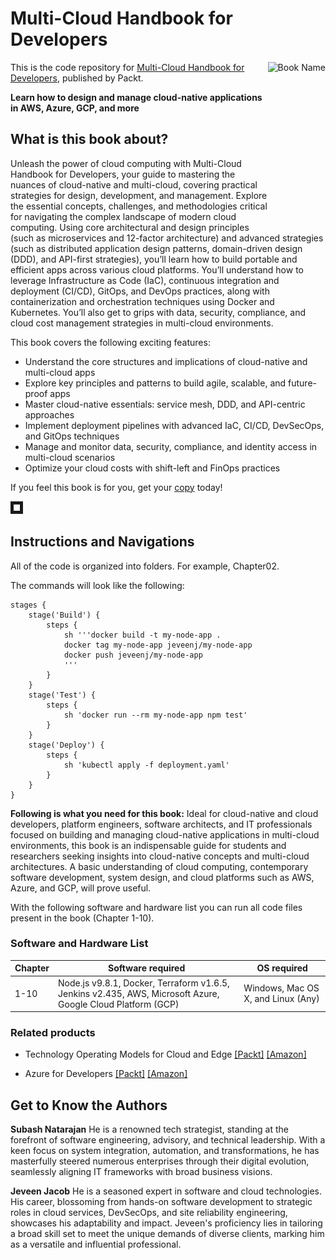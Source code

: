 # Multi-Cloud Handbook for Developers

<a href="https://www.packtpub.com/product/multi-cloud-handbook-for-developers/9781804618707"><img src="https://m.media-amazon.com/images/I/71-SwMKB5PL._SY425_.jpg" alt="Book Name" height="256px" align="right"></a>

This is the code repository for [Multi-Cloud Handbook for Developers](https://www.packtpub.com/product/multi-cloud-handbook-for-developers/9781804618707), published by Packt.

**Learn how to design and manage cloud-native applications in AWS, Azure, GCP, and more**

## What is this book about?
Unleash the power of cloud computing with Multi-Cloud Handbook for Developers, your guide to mastering the nuances of cloud-native and multi-cloud, covering practical strategies for design, development, and management. Explore the essential concepts, challenges, and methodologies critical for navigating the complex landscape of modern cloud computing.
Using core architectural and design principles (such as microservices and 12-factor architecture) and advanced strategies (such as distributed application design patterns, domain-driven design (DDD), and API-first strategies), you’ll learn how to build portable and efficient apps across various cloud platforms. You’ll understand how to leverage Infrastructure as Code (IaC), continuous integration and deployment (CI/CD), GitOps, and DevOps practices, along with containerization and orchestration techniques using Docker and Kubernetes. You’ll also get to grips with data, security, compliance, and cloud cost management strategies in multi-cloud environments.

This book covers the following exciting features: 
* Understand the core structures and implications of cloud-native and multi-cloud apps
* Explore key principles and patterns to build agile, scalable, and future-proof apps
* Master cloud-native essentials: service mesh, DDD, and API-centric approaches
* Implement deployment pipelines with advanced IaC, CI/CD, DevSecOps, and GitOps techniques
* Manage and monitor data, security, compliance, and identity access in multi-cloud scenarios
* Optimize your cloud costs with shift-left and FinOps practices

If you feel this book is for you, get your [copy](https://www.amazon.com/Multi-Cloud-Handbook-Developers-implementing-cloud-native-ebook/dp/B0CQT1R6QK) today!

<a href="https://www.packtpub.com/?utm_source=github&utm_medium=banner&utm_campaign=GitHubBanner"><img src="https://raw.githubusercontent.com/PacktPublishing/GitHub/master/GitHub.png" alt="https://www.packtpub.com/" border="5" /></a>

## Instructions and Navigations
All of the code is organized into folders. For example, Chapter02.

The commands will look like the following:
```
stages {
    stage('Build') {
        steps {
            sh '''docker build -t my-node-app .
            docker tag my-node-app jeveenj/my-node-app
            docker push jeveenj/my-node-app
            '''
        }
    }
    stage('Test') {
        steps {
            sh 'docker run --rm my-node-app npm test'
        }
    }
    stage('Deploy') {
        steps {
            sh 'kubectl apply -f deployment.yaml'
        }
    }
}

```

**Following is what you need for this book:**
Ideal for cloud-native and cloud developers, platform engineers, software architects, and IT professionals focused on building and managing cloud-native applications in multi-cloud environments, this book is an indispensable guide for students and researchers seeking insights into cloud-native concepts and multi-cloud architectures. A basic understanding of cloud computing, contemporary software development, system design, and cloud platforms such as AWS, Azure, and GCP, will prove useful.

With the following software and hardware list you can run all code files present in the book (Chapter 1-10).

### Software and Hardware List

| Chapter  | Software required                                                                                           | OS required                        |
| -------- | ----------------------------------------------------------------------------------------------------------- | -----------------------------------|
| 1-10     | Node.js v9.8.1, Docker, Terraform v1.6.5, Jenkins v2.435, AWS, Microsoft Azure, Google Cloud Platform (GCP) | Windows, Mac OS X, and Linux (Any) |


### Related products <Other books you may enjoy>
* Technology Operating Models for Cloud and Edge [[Packt]](https://www.packtpub.com/product/technology-operating-models-for-cloud-and-edge/9781837631391) [[Amazon]](https://www.amazon.com/Technology-Operating-Models-Cloud-Edge/dp/1837631395)

* Azure for Developers [[Packt]](https://www.packtpub.com/product/azure-for-developers-second-edition/9781803240091) [[Amazon]](https://www.amazon.com/Azure-Developers-ecosystems-containers-serverless/dp/1803240091)

## Get to Know the Authors
**Subash Natarajan**
He is a renowned tech strategist, standing at the forefront of software engineering, advisory, and technical leadership. With a keen focus on system integration, automation, and transformations, he has masterfully steered numerous enterprises through their digital evolution, seamlessly aligning IT frameworks with broad business visions.

**Jeveen Jacob**
He is a seasoned expert in software and cloud technologies. His career, blossoming from hands-on software development to strategic roles in cloud services, DevSecOps, and site reliability engineering, showcases his adaptability and impact. Jeveen's proficiency lies in tailoring a broad skill set to meet the unique demands of diverse clients, marking him as a versatile and influential professional.

